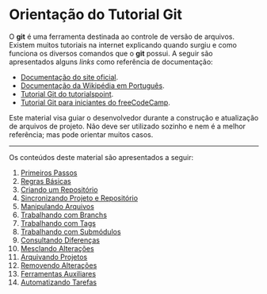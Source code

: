 # Orientação do Tutorial Git

O **git** é uma ferramenta destinada ao controle de versão de arquivos. Existem muitos tutoriais na internet explicando quando surgiu e como funciona os diversos comandos que o **git** possui. A seguir são apresentados alguns *links* como referência de documentação:

* [Documentação do site oficial](https://git-scm.com/book/en/v2).
* [Documentação da Wikipédia em Português](https://pt.wikipedia.org/wiki/Git).
* [Tutorial Git do tutorialspoint](https://www.tutorialspoint.com/git/index.htm).
* [Tutorial Git para iniciantes do freeCodeCamp](https://www.freecodecamp.org/news/the-beginners-guide-to-git-github/).

Este material visa guiar o desenvolvedor durante a construção e atualização de arquivos de projeto. Não deve ser utilizado sozinho e nem é a melhor referência; mas pode orientar muitos casos.

---

Os conteúdos deste material são apresentados a seguir:

1. [Primeiros Passos](firstSteps.md)
2. [Regras Básicas](basicRules.md)
3. [Criando um Repositório](createRepo.md)
4. [Sincronizando Projeto e Repositório](syncRepoAndProj.md)
5. [Manipulando Arquivos](handleRepos.md)
6. [Trabalhando com Branchs](createBranch.md)
7. [Trabalhando com Tags](createAndUsingTags.md)
8. [Trabalhando com Submódulos](handleSubmodule.md)
9. [Consultando Diferenças](diffTools.md)
10. [Mesclando Alterações](mergeBranch.md)
11. [Arquivando Projetos](archiveProjs.md)
12. [Removendo Alterações](undoCommits.md)
13. [Ferramentas Auxiliares](otherTools.md)
14. [Automatizando Tarefas](scriptsAndTasks.md)


